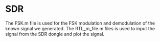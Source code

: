 # SDR
The FSK.m file is used for the FSK modulation and demodulation of the known signal we generated.
The RTL_m_file.m files is used to input the signal from the SDR dongle and plot the signal.
